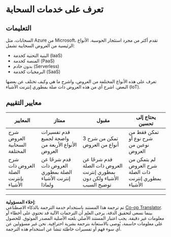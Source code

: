 <!--
CO_OP_TRANSLATOR_METADATA:
{
  "original_hash": "bfd35499bd68d7d740242bfea784bbeb",
  "translation_date": "2025-08-26T22:59:00+00:00",
  "source_file": "2-farm/lessons/4-migrate-your-plant-to-the-cloud/assignment.md",
  "language_code": "ar"
}
-->
# تعرف على خدمات السحابة

## التعليمات

السحابات، مثل Azure من Microsoft، تقدم أكثر من مجرد استئجار الحوسبة. الأنواع الرئيسية من العروض السحابية تشمل:

* البنية التحتية كخدمة (IaaS)  
* المنصة كخدمة (PaaS)  
* بدون خادم (Serverless)  
* البرمجيات كخدمة (SaaS)  

تعرف على هذه الأنواع المختلفة من العروض، واشرح ما هي وكيف تختلف عن بعضها البعض. اشرح أي من هذه العروض ذات صلة بمطوري إنترنت الأشياء (IoT).

## معايير التقييم

| المعايير | ممتاز | مقبول | يحتاج إلى تحسين |
| -------- | ------ | ------ | --------------- |
| شرح العروض السحابية المختلفة | قدم تفسيرات واضحة لجميع الأنواع الأربعة من العروض | تمكن من شرح 3 أنواع من العروض | تمكن فقط من شرح نوع أو نوعين من العروض |
| شرح العروض ذات الصلة بإنترنت الأشياء | قدم شرحًا عن العروض ذات الصلة بمطوري إنترنت الأشياء ولماذا | قدم شرحًا عن العروض ذات الصلة بمطوري إنترنت الأشياء ولكن دون توضيح السبب | لم يتمكن من شرح العروض ذات الصلة بمطوري إنترنت الأشياء |

---

**إخلاء المسؤولية**:  
تم ترجمة هذا المستند باستخدام خدمة الترجمة بالذكاء الاصطناعي [Co-op Translator](https://github.com/Azure/co-op-translator). بينما نسعى لتحقيق الدقة، يرجى العلم أن الترجمات الآلية قد تحتوي على أخطاء أو معلومات غير دقيقة. يجب اعتبار المستند الأصلي بلغته الأصلية المصدر الموثوق. للحصول على معلومات حاسمة، يُوصى بالاستعانة بترجمة بشرية احترافية. نحن غير مسؤولين عن أي سوء فهم أو تفسيرات خاطئة تنشأ عن استخدام هذه الترجمة.